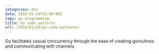 ```yaml
---
categories: dev
date: 2016-01-24T13:50:00Z
tags: go programming
title: Go code patterns
url: /2016/01/24/go-code-patterns/
---
```


Go facilitates casual concurrency through the ease of creating goroutines and communicating with channels.

